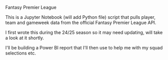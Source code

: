 Fantasy Premier League

This is a Jupyter Notebook (will add Python file) script that pulls player, team and gameweek data from the official Fantasy Premier League API.

I first wrote this during the 24/25 season so it may need updating, will take a look at it shortly.

I'll be building a Power BI report that I'll then use to help me with my squad selections etc.
